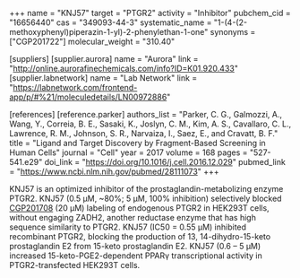 +++
name = "KNJ57"
target = "PTGR2"
activity = "Inhibitor"
pubchem_cid = "16656440"
cas = "349093-44-3"
systematic_name = "1-(4-(2-methoxyphenyl)piperazin-1-yl)-2-phenylethan-1-one"
synonyms = ["CGP201722"]
molecular_weight = "310.40"

[suppliers]
    [supplier.aurora]
        name = "Aurora"
        link = "http://online.aurorafinechemicals.com/info?ID=K01.920.433"
    [supplier.labnetwork]
        name = "Lab Network"
        link = "https://labnetwork.com/frontend-app/p/#%21/moleculedetails/LN00972886"

[references]
    [reference.parker]
        authors_list = "Parker, C. G., Galmozzi, A., Wang, Y., Correia, B. E., Sasaki, K., Joslyn, C. M., Kim, A. S., Cavallaro, C. L., Lawrence, R. M., Johnson, S. R., Narvaiza, I., Saez, E., and Cravatt, B. F."
        title = "Ligand and Target Discovery by Fragment-Based Screening in Human Cells"
        journal = "Cell"
        year = 2017
        volume = 168
        pages = "527-541.e29"
        doi_link = "https://doi.org/10.1016/j.cell.2016.12.029"
        pubmed_link = "https://www.ncbi.nlm.nih.gov/pubmed/28111073"
+++

KNJ57 is an optimized inhibitor of the prostaglandin-metabolizing enzyme PTGR2. KNJ57 (0.5 µM, ~80%; 5 µM, 100% inhibition) selectively blocked <a href="#cgp201708" class="js-scroll-trigger">CGP201708</a> (20 µM) labeling of endogenous PTGR2 in HEK293T cells, without engaging ZADH2, another reductase enzyme that has high sequence similarity to PTGR2. KNJ57 (IC50 = 0.55 µM) inhibited recombinant PTGR2, blocking the production of 13,	14-dihydro-15-keto prostaglandin E2 from 15-keto prostaglandin E2. KNJ57 (0.6 – 5 µM) increased 15-keto-PGE2-dependent PPARγ transcriptional activity in PTGR2-transfected HEK293T cells.
